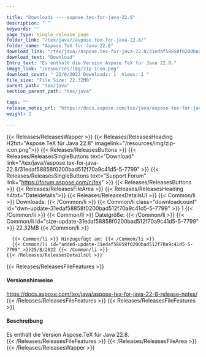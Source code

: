 ```yaml
---

title: "Downloads ----aspose.tex-for-java-22.8"
description: " "
keywords: ""
page_type: single_release_page
folder_link: "/tex/java//aspose.tex-for-java-22.8/"
folder_name: "Aspose.TeX für Java 22.8"
download_link: "/tex/java//aspose.tex-for-java-22.8/31edaf58858f0200bad512f70a9c41d5-5-7799"
download_text: "Download"
Intro_text: "Es enthält die Version Aspose.TeX für Java 22.8."
image_link: "/resources/img/zip-icon.png"
download_count: " 25/8/2022 Downloads: 1  Views: 1 "
file_size: "File Size: 22.32MB"
parent_path: "tex/java"
section_parent_path: "tex/java"

tags: ""
release_notes_url: "https://docs.aspose.com/tex/java/aspose-tex-for-java-22-8-release-notes/"
weight: 2

---
```


{{< Releases/ReleasesWapper >}}
  {{< Releases/ReleasesHeading H2txt="Aspose.TeX für Java 22.8" imagelink="/resources/img/zip-icon.png">}}
  {{< Releases/ReleasesButtons >}}
    {{< Releases/ReleasesSingleButtons text="Download" link="/tex/java//aspose.tex-for-java-22.8/31edaf58858f0200bad512f70a9c41d5-5-7799" >}}
    {{< Releases/ReleasesSingleButtons text="Support Forum" link="https://forum.aspose.com/c/tex" >}}
  {{< Releases/ReleasesButtons >}}
  {{< Releases/ReleasesFileArea >}}
    {{< Releases/ReleasesHeading h4txt="Dateidetails">}}
    {{< Releases/ReleasesDetailsUl >}}
      {{< Common/li >}} Downloads: {{< /Common/li >}}
      {{< Common/li class="downloadcount" id="dwn-update-31edaf58858f0200bad512f70a9c41d5-5-7799" >}} 1 {{< /Common/li >}}
      {{< Common/li >}} Dateigröße: {{< /Common/li >}}
      {{< Common/li id="size-update-31edaf58858f0200bad512f70a9c41d5-5-7799" >}} 22.32MB {{< /Common/li >}}

      {{< Common/li >}} Hinzugefügt am: {{< /Common/li >}}
      {{< Common/li id="added-update-31edaf58858f0200bad512f70a9c41d5-5-7799" >}}25/8/2022 {{< /Common/li >}}
    {{< /Releases/ReleasesDetailsUl >}}

  {{< Releases/ReleasesFileFeatures >}}
      <h4>Versionshinweise</h4><div> <a href='https://docs.aspose.com/tex/java/aspose-tex-for-java-22-8-release-notes/'>https://docs.aspose.com/tex/java/aspose-tex-for-java-22-8-release-notes/</a></div>
  {{< /Releases/ReleasesFileFeatures >}}
  {{< Releases/ReleasesFileFeatures >}}
      <h4>Beschreibung</h4><div class="HTMLDescription"> Es enthält die Version Aspose.TeX für Java 22.8.</div>
  {{< /Releases/ReleasesFileFeatures >}}
 {{< /Releases/ReleasesFileArea >}}
{{< /Releases/ReleasesWapper >}}



